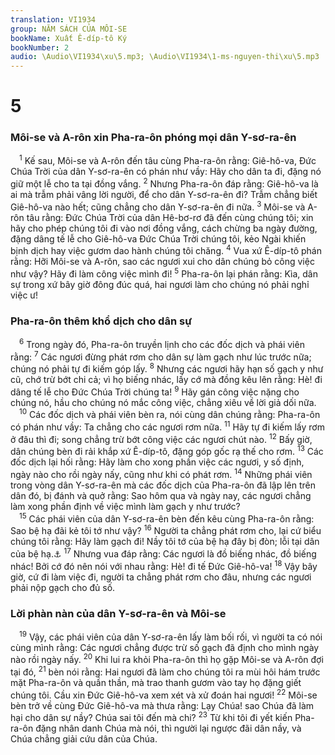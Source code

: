 ```yaml
---
translation: VI1934
group: NĂM SÁCH CỦA MÔI-SE
bookName: Xuất Ê-díp-tô Ký 
bookNumber: 2
audio: \Audio\VI1934\xu\5.mp3; \Audio\VI1934\1-ms-nguyen-thi\xu\5.mp3
---
```


<div class="title"><h1>5</h1><h3>Môi-se và A-rôn xin Pha-ra-ôn phóng mọi dân Y-sơ-ra-ên</h3></div>
<span class="verse xu_5_1"> <sup>1</sup> Kế sau, Môi-se và A-rôn đến tâu cùng Pha-ra-ôn rằng: Giê-hô-va, Đức Chúa Trời của dân Y-sơ-ra-ên có phán như vầy: Hãy cho dân ta đi, đặng nó giữ một lễ cho ta tại đồng vắng. </span>
<span class="verse xu_5_2"><sup>2</sup> Nhưng Pha-ra-ôn đáp rằng: Giê-hô-va là ai mà trẫm phải vâng lời người, để cho dân Y-sơ-ra-ên đi? Trẫm chẳng biết Giê-hô-va nào hết; cũng chẳng cho dân Y-sơ-ra-ên đi nữa. </span>
<span class="verse xu_5_3"><sup>3</sup> Môi-se và A-rôn tâu rằng: Đức Chúa Trời của dân Hê-bơ-rơ đã đến cùng chúng tôi; xin hãy cho phép chúng tôi đi vào nơi đồng vắng, cách chừng ba ngày đường, đặng dâng tế lễ cho Giê-hô-va Đức Chúa Trời chúng tôi, kẻo Ngài khiến bịnh dịch hay việc gươm dao hành chúng tôi chăng. </span>
<span class="verse xu_5_4"><sup>4</sup> Vua xứ Ê-díp-tô phán rằng: Hỡi Môi-se và A-rôn, sao các ngươi xui cho dân chúng bỏ công việc như vậy? Hãy đi làm công việc mình đi! </span>
<span class="verse xu_5_5"><sup>5</sup> Pha-ra-ôn lại phán rằng: Kìa, dân sự trong xứ bây giờ đông đúc quá, hai ngươi làm cho chúng nó phải nghỉ việc ư! <br/></span>
<div class="title"><h3>Pha-ra-ôn thêm khổ dịch cho dân sự</h3></div>
<span class="verse xu_5_6"> <sup>6</sup> Trong ngày đó, Pha-ra-ôn truyền lịnh cho các đốc dịch và phái viên rằng: </span>
<span class="verse xu_5_7"><sup>7</sup> Các ngươi đừng phát rơm cho dân sự làm gạch như lúc trước nữa; chúng nó phải tự đi kiếm góp lấy. </span>
<span class="verse xu_5_8"><sup>8</sup> Nhưng các ngươi hãy hạn số gạch y như cũ, chớ trừ bớt chi cả; vì họ biếng nhác, lấy cớ mà đồng kêu lên rằng: Hè! đi dâng tế lễ cho Đức Chúa Trời chúng ta! </span>
<span class="verse xu_5_9"><sup>9</sup> Hãy gán công việc nặng cho chúng nó, hầu cho chúng nó mắc công việc, chẳng xiêu về lời giả dối nữa. <br/></span>
<span class="verse xu_5_10"> <sup>10</sup> Các đốc dịch và phái viên bèn ra, nói cùng dân chúng rằng: Pha-ra-ôn có phán như vầy: Ta chẳng cho các ngươi rơm nữa. </span>
<span class="verse xu_5_11"><sup>11</sup> Hãy tự đi kiếm lấy rơm ở đâu thì đi; song chẳng trừ bớt công việc các ngươi chút nào. </span>
<span class="verse xu_5_12"><sup>12</sup> Bấy giờ, dân chúng bèn đi rải khắp xứ Ê-díp-tô, đặng góp gốc rạ thế cho rơm. </span>
<span class="verse xu_5_13"><sup>13</sup> Các đốc dịch lại hối rằng: Hãy làm cho xong phần việc các ngươi, y số định, ngày nào cho rồi ngày nấy, cũng như khi có phát rơm. </span>
<span class="verse xu_5_14"><sup>14</sup> Những phái viên trong vòng dân Y-sơ-ra-ên mà các đốc dịch của Pha-ra-ôn đã lập lên trên dân đó, bị đánh và quở rằng: Sao hôm qua và ngày nay, các ngươi chẳng làm xong phần định về việc mình làm gạch y như trước? <br/></span>
<span class="verse xu_5_15"> <sup>15</sup> Các phái viên của dân Y-sơ-ra-ên bèn đến kêu cùng Pha-ra-ôn rằng: Sao bệ hạ đãi kẻ tôi tớ như vậy? </span>
<span class="verse xu_5_16"><sup>16</sup> Người ta chẳng phát rơm cho, lại cứ biểu chúng tôi rằng: Hãy làm gạch đi! Nầy tôi tớ của bệ hạ đây bị đòn; lỗi tại dân của bệ hạ.<a data-toggle="tooltip" data-placement="bottom" title="Cũng có bản địch: bệ hạ lỗi cùng Dan sự vậy">⚓</a></span>
<span class="verse xu_5_17"><sup>17</sup> Nhưng vua đáp rằng: Các ngươi là đồ biếng nhác, đồ biếng nhác! Bởi cớ đó nên nói với nhau rằng: Hè! đi tế Đức Giê-hô-va! </span>
<span class="verse xu_5_18"><sup>18</sup> Vậy bây giờ, cứ đi làm việc đi, người ta chẳng phát rơm cho đâu, nhưng các ngươi phải nộp gạch cho đủ số. <br/></span>
<div class="title"><h3>Lời phàn nàn của dân Y-sơ-ra-ên và Môi-se</h3></div>
<span class="verse xu_5_19"> <sup>19</sup> Vậy, các phái viên của dân Y-sơ-ra-ên lấy làm bối rối, vì người ta có nói cùng mình rằng: Các ngươi chẳng được trừ số gạch đã định cho mình ngày nào rồi ngày nấy. </span>
<span class="verse xu_5_20"><sup>20</sup> Khi lui ra khỏi Pha-ra-ôn thì họ gặp Môi-se và A-rôn đợi tại đó, </span>
<span class="verse xu_5_21"><sup>21</sup> bèn nói rằng: Hai ngươi đã làm cho chúng tôi ra mùi hôi hám trước mặt Pha-ra-ôn và quần thần, mà trao thanh gươm vào tay họ đặng giết chúng tôi. Cầu xin Đức Giê-hô-va xem xét và xử đoán hai ngươi! </span>
<span class="verse xu_5_22"><sup>22</sup> Môi-se bèn trở về cùng Đức Giê-hô-va mà thưa rằng: Lạy Chúa! sao Chúa đã làm hại cho dân sự nầy? Chúa sai tôi đến mà chi? </span>
<span class="verse xu_5_23"><sup>23</sup> Từ khi tôi đi yết kiến Pha-ra-ôn đặng nhân danh Chúa mà nói, thì người lại ngược đãi dân nầy, và Chúa chẳng giải cứu dân của Chúa. <br/></span>

